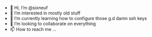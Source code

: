 - 👋 Hi, I’m @sixneuf
- 👀 I’m interested in mostly old stuff
- 🌱 I’m currently learning how to configure those g.d damn ssh keys 
- 💞️ I’m looking to collaborate on everything 
- 📫 How to reach me ...

<!---
sixneuf/sixneuf is a ✨ special ✨ repository because its `README.md` (this file) appears on your GitHub profile.
You can click the Preview link to take a look at your changes.
--->
